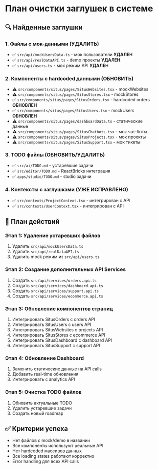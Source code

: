 # План очистки заглушек в системе

## 🔍 Найденные заглушки

### 1. Файлы с мок-данными (УДАЛИТЬ)
- ✅ `src/api/mockUsersData.ts` - мок пользователи **УДАЛЕН**
- ✅ `src/api/realDataAPI.ts` - demo проекты **УДАЛЕН**
- ✅ `src/api/users.ts` - мок режим API **УДАЛЕН**

### 2. Компоненты с hardcoded данными (ОБНОВИТЬ)
- ⚠️ `src/components/situs/pages/SitusWebsites.tsx` - mockWebsites
- ⚠️ `src/components/situs/pages/SitusStores.tsx` - mockStores
- ✅ `src/components/situs/pages/SitusOrders.tsx` - hardcoded orders **ОБНОВЛЕН**
- ✅ `src/components/situs/pages/SitusUsers.tsx` - mockUsers **ОБНОВЛЕН**
- ⚠️ `src/components/situs/pages/dashboardData.ts` - статические данные
- ⚠️ `src/components/situs/pages/SitusChatbots.tsx` - мок чат-боты
- ⚠️ `src/components/situs/pages/SitusProjects.tsx` - мок проекты
- ⚠️ `src/components/situs/pages/SitusSupport.tsx` - мок тикеты

### 3. TODO файлы (ОБНОВИТЬ/УДАЛИТЬ)
- ✅ `src/ai/TODO.md` - устаревшие задачи
- ✅ `src/editor/TODO.md` - ReactBricks интеграция
- ✅ `apps/studio/TODO.md` - studio задачи

### 4. Контексты с заглушками (УЖЕ ИСПРАВЛЕНО)
- ✅ `src/contexts/ProjectContext.tsx` - интегрирован с API
- ✅ `src/contexts/UserContext.tsx` - интегрирован с API

## 🎯 План действий

### Этап 1: Удаление устаревших файлов
1. Удалить `src/api/mockUsersData.ts`
2. Удалить `src/api/realDataAPI.ts` 
3. Удалить mock режим из `src/api/users.ts`

### Этап 2: Создание дополнительных API Services
1. Создать `src/api/services/orders.api.ts`
2. Создать `src/api/services/dashboard.api.ts`
3. Создать `src/api/services/support.api.ts`
4. Создать `src/api/services/ecommerce.api.ts`

### Этап 3: Обновление компонентов страниц
1. Интегрировать SitusOrders с orders API
2. Интегрировать SitusUsers с users API
3. Интегрировать SitusWebsites с projects API
4. Интегрировать SitusStores с ecommerce API
5. Интегрировать SitusDashboard с dashboard API
6. Интегрировать SitusSupport с support API

### Этап 4: Обновление Dashboard
1. Заменить статические данные на API calls
2. Добавить real-time обновления
3. Интегрировать с analytics API

### Этап 5: Очистка TODO файлов
1. Обновить актуальные TODO
2. Удалить устаревшие задачи
3. Создать новый roadmap

## ✅ Критерии успеха

- Нет файлов с mock/demo в названии
- Все компоненты используют реальные API
- Нет hardcoded массивов данных
- Все loading states работают корректно
- Error handling для всех API calls